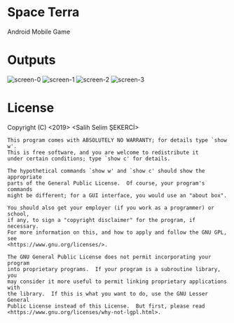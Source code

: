 # Space Terra
Android Mobile Game

# Outputs
![screen-0](https://user-images.githubusercontent.com/53614606/109380988-b20eeb00-78e8-11eb-9e4b-92bf47acd109.jpg)
![screen-1](https://user-images.githubusercontent.com/53614606/109380987-b1765480-78e8-11eb-84f8-bf80410aa1d8.jpg)
![screen-2](https://user-images.githubusercontent.com/53614606/109380986-b1765480-78e8-11eb-917d-4e23fb85151e.jpg)
![screen-3](https://user-images.githubusercontent.com/53614606/109380985-b1765480-78e8-11eb-9881-b9fc2d47c6ee.jpg)



# License

<Space Terra>  Copyright (C) <2019>  <Salih Selim ŞEKERCİ>
    
    
    This program comes with ABSOLUTELY NO WARRANTY; for details type `show w'.
    This is free software, and you are welcome to redistribute it
    under certain conditions; type `show c' for details.

    The hypothetical commands `show w' and `show c' should show the appropriate
    parts of the General Public License.  Of course, your program's commands
    might be different; for a GUI interface, you would use an "about box".

    You should also get your employer (if you work as a programmer) or school,
    if any, to sign a "copyright disclaimer" for the program, if necessary.
    For more information on this, and how to apply and follow the GNU GPL, see
    <https://www.gnu.org/licenses/>.

    The GNU General Public License does not permit incorporating your program
    into proprietary programs.  If your program is a subroutine library, you
    may consider it more useful to permit linking proprietary applications with
    the library.  If this is what you want to do, use the GNU Lesser General
    Public License instead of this License.  But first, please read
    <https://www.gnu.org/licenses/why-not-lgpl.html>.
